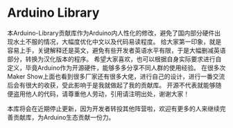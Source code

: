 # Arduino Library
本Arduino-Library贡献库作为Arduino内人性化的修改，避免了国内部分硬件出现水土不服的情况，大幅度优化中文以及代码易读程度。
给大家第一印象，就是容易上手，关键解释还是英文，避免有些开发者英语水平有限，于是大幅删减英语部分，转换为汉化版本的程序。
希望大家喜欢，也可以根据自身实际要求进行自定义，毕竟Arduino作为开源硬件，能够多多分享不同人群的使用经验。
在很多次Maker Show上面也看到很多厂家还有很多大佬，进行自己的设计，进行一番交流后会有很大的收获，受此影响于是我就做起了我的贡献库。
开源不代表就能够随便盗用他人的代码，请尊重他人劳动，引用请注明出处，谢谢大家！


本库将会在近期停止更新，因为开发者转投其他阵营啦，欢迎有更多的人来继续完善贡献库，为Arduino生态贡献一份力。
